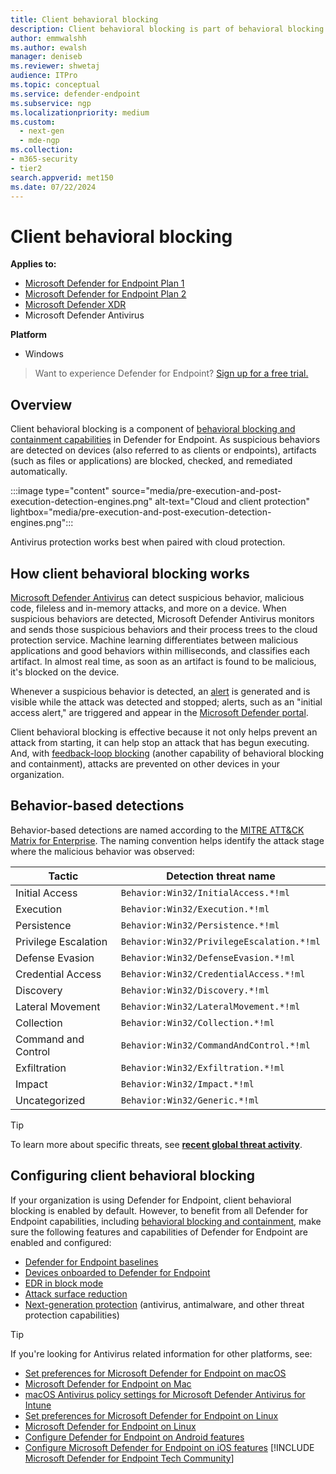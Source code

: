 ```yaml
---
title: Client behavioral blocking
description: Client behavioral blocking is part of behavioral blocking and containment capabilities at Microsoft Defender for Endpoint
author: emmwalshh
ms.author: ewalsh
manager: deniseb
ms.reviewer: shwetaj
audience: ITPro
ms.topic: conceptual
ms.service: defender-endpoint
ms.subservice: ngp
ms.localizationpriority: medium
ms.custom:
  - next-gen
  - mde-ngp
ms.collection: 
- m365-security
- tier2
search.appverid: met150
ms.date: 07/22/2024
---
```


# Client behavioral blocking

**Applies to:**

- [Microsoft Defender for Endpoint Plan 1](microsoft-defender-endpoint.md)
- [Microsoft Defender for Endpoint Plan 2](microsoft-defender-endpoint.md)
- [Microsoft Defender XDR](/defender-xdr)
- Microsoft Defender Antivirus

**Platform**
- Windows

> Want to experience Defender for Endpoint? [Sign up for a free trial.](https://signup.microsoft.com/create-account/signup?products=7f379fee-c4f9-4278-b0a1-e4c8c2fcdf7e&ru=https://aka.ms/MDEp2OpenTrial?ocid=docs-wdatp-assignaccess-abovefoldlink)

## Overview

Client behavioral blocking is a component of [behavioral blocking and containment capabilities](behavioral-blocking-containment.md) in Defender for Endpoint. As suspicious behaviors are detected on devices (also referred to as clients or endpoints), artifacts (such as files or applications) are blocked, checked, and remediated automatically.

:::image type="content" source="media/pre-execution-and-post-execution-detection-engines.png" alt-text="Cloud and client protection" lightbox="media/pre-execution-and-post-execution-detection-engines.png":::

Antivirus protection works best when paired with cloud protection.

## How client behavioral blocking works

[Microsoft Defender Antivirus](microsoft-defender-antivirus-windows.md) can detect suspicious behavior, malicious code, fileless and in-memory attacks, and more on a device. When suspicious behaviors are detected, Microsoft Defender Antivirus monitors and sends those suspicious behaviors and their process trees to the cloud protection service. Machine learning differentiates between malicious applications and good behaviors within milliseconds, and classifies each artifact. In almost real time, as soon as an artifact is found to be malicious, it's blocked on the device.

Whenever a suspicious behavior is detected, an [alert](alerts-queue.md) is generated and is visible while the attack was detected and stopped; alerts, such as an "initial access alert," are triggered and appear in the [Microsoft Defender portal](/defender-xdr/microsoft-365-defender).

Client behavioral blocking is effective because it not only helps prevent an attack from starting, it can help stop an attack that has begun executing. And, with [feedback-loop blocking](feedback-loop-blocking.md) (another capability of behavioral blocking and containment), attacks are prevented on other devices in your organization.

## Behavior-based detections

Behavior-based detections are named according to the [MITRE ATT&CK Matrix for Enterprise](https://attack.mitre.org/matrices/enterprise). The naming convention helps identify the attack stage where the malicious behavior was observed:

|Tactic|Detection threat name|
|---|---|
|Initial Access|`Behavior:Win32/InitialAccess.*!ml`|
|Execution|`Behavior:Win32/Execution.*!ml`|
|Persistence|`Behavior:Win32/Persistence.*!ml`|
|Privilege Escalation|`Behavior:Win32/PrivilegeEscalation.*!ml`|
|Defense Evasion|`Behavior:Win32/DefenseEvasion.*!ml`|
|Credential Access|`Behavior:Win32/CredentialAccess.*!ml`|
|Discovery|`Behavior:Win32/Discovery.*!ml`|
|Lateral Movement|`Behavior:Win32/LateralMovement.*!ml`|
|Collection|`Behavior:Win32/Collection.*!ml`|
|Command and Control|`Behavior:Win32/CommandAndControl.*!ml`|
|Exfiltration|`Behavior:Win32/Exfiltration.*!ml`|
|Impact|`Behavior:Win32/Impact.*!ml`|
|Uncategorized|`Behavior:Win32/Generic.*!ml`|

> [!TIP]
> To learn more about specific threats, see **[recent global threat activity](https://www.microsoft.com/wdsi/threats)**.

## Configuring client behavioral blocking

If your organization is using Defender for Endpoint, client behavioral blocking is enabled by default. However, to benefit from all Defender for Endpoint capabilities, including [behavioral blocking and containment](behavioral-blocking-containment.md), make sure the following features and capabilities of Defender for Endpoint are enabled and configured:

- [Defender for Endpoint baselines](configure-machines-security-baseline.md)
- [Devices onboarded to Defender for Endpoint](onboard-configure.md)
- [EDR in block mode](edr-in-block-mode.md)
- [Attack surface reduction](attack-surface-reduction.md)
- [Next-generation protection](configure-microsoft-defender-antivirus-features.md) (antivirus, antimalware, and other threat protection capabilities)

> [!TIP]
> If you're looking for Antivirus related information for other platforms, see:
> - [Set preferences for Microsoft Defender for Endpoint on macOS](mac-preferences.md)
> - [Microsoft Defender for Endpoint on Mac](microsoft-defender-endpoint-mac.md)
> - [macOS Antivirus policy settings for Microsoft Defender Antivirus for Intune](/mem/intune/protect/antivirus-microsoft-defender-settings-macos)
> - [Set preferences for Microsoft Defender for Endpoint on Linux](linux-preferences.md)
> - [Microsoft Defender for Endpoint on Linux](microsoft-defender-endpoint-linux.md)
> - [Configure Defender for Endpoint on Android features](android-configure.md)
> - [Configure Microsoft Defender for Endpoint on iOS features](ios-configure-features.md)
[!INCLUDE [Microsoft Defender for Endpoint Tech Community](../includes/defender-mde-techcommunity.md)]
